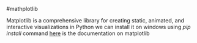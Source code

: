 #mathplotlib

Matplotlib is a comprehensive library for creating static, animated, and interactive visualizations in Python
we can install it on windows using *pip install* command
[here](https://www.youtube.com/redirect?event=video_description&redir_token=QUFFLUhqblpZRktsWDBDX2thSWQ3Nk96bG8tejVCeWJhQXxBQ3Jtc0trM2J0V3NybTlZX2luMF9lUFA2SU1WRUdmU2JYdm02V1RkVkZsNktPVjhQWXNsWjR1andHcWMtb0ZfeTRTeWxNcXdrRGVZOWFhVEtydDZ3ellKaGFvWEVPanZqZ2doZ29ONlNkNHV0Y1NTRVFvM1Zwbw&q=https%3A%2F%2Fmatplotlib.org%2Fapi%2F_as_gen%2Fmatplotlib.pyplot.html&v=3Xc3CA655Y4) is the documentation on matplotlib

